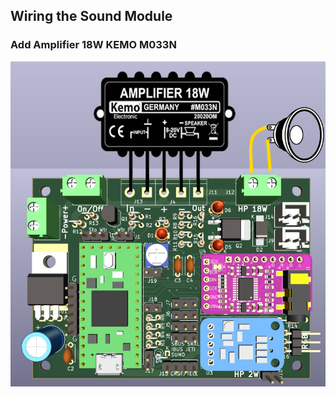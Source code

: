 ## Wiring the Sound Module

### Add Amplifier 18W KEMO M033N
![](https://github.com/pierrotm777/SoundModule_Teensy4.0-version/blob/main/ampli18w.jpg)  